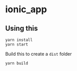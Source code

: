 # ionic_app
## Using this

```shell
yarn install
yarn start
```

Build this to create a `dist` folder

```shell
yarn build
```

